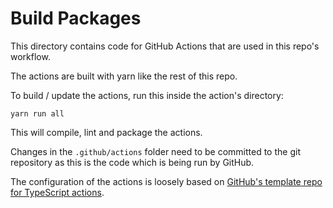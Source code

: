 # Build Packages

This directory contains code for GitHub Actions that are used in this repo's workflow.

The actions are built with yarn like the rest of this repo.

To build / update the actions, run this inside the action's directory:

```
yarn run all
```

This will compile, lint and package the actions.

Changes in the `.github/actions` folder need to be committed to the git repository as this is the code which is being run by GitHub.

The configuration of the actions is loosely based on [GitHub's template repo for TypeScript actions](https://github.com/actions/typescript-action).
